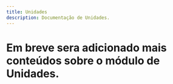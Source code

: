 ```yaml
---
title: Unidades
description: Documentação de Unidades.
---
```


 # Em breve sera adicionado mais conteúdos sobre o módulo de Unidades.